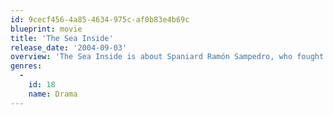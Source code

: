```yaml
---
id: 9cecf456-4a85-4634-975c-af0b83e4b69c
blueprint: movie
title: 'The Sea Inside'
release_date: '2004-09-03'
overview: 'The Sea Inside is about Spaniard Ramón Sampedro, who fought a 30-year campaign to win the right to end his life with dignity. It is the story of Ramón’s relationships with two women: Julia a lawyer who supports his cause, and Rosa, a local woman who wants to convince him that life is worth living.'
genres:
  -
    id: 18
    name: Drama
---
```

